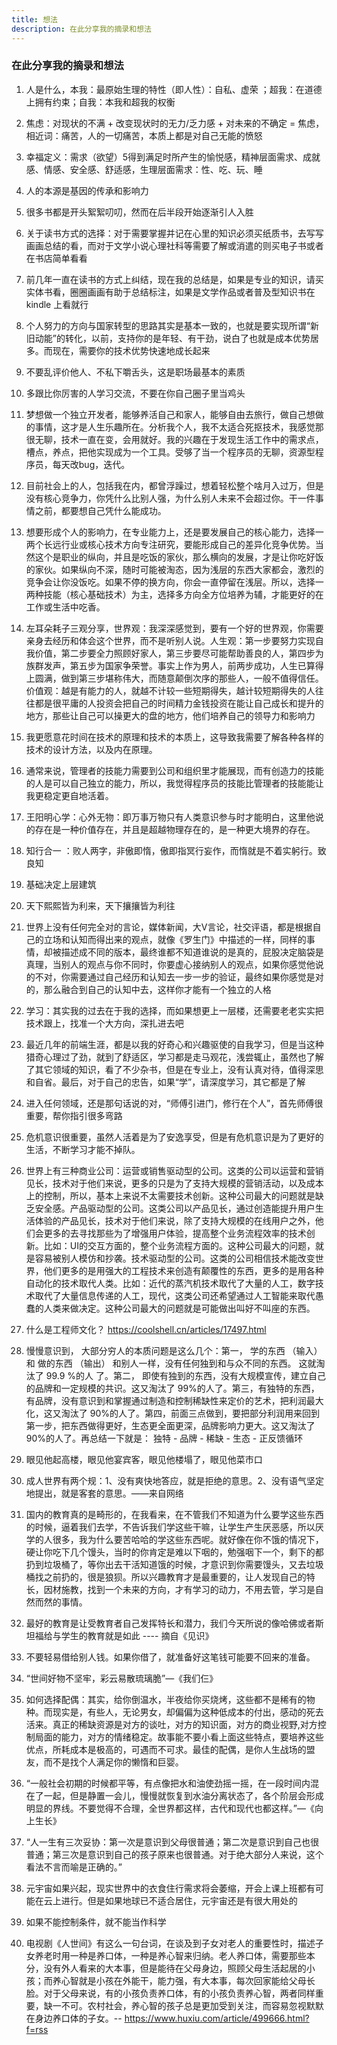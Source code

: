 ```yaml
---
title: 想法
description: 在此分享我的摘录和想法
---
```


### 在此分享我的摘录和想法

1. 人是什么，本我：最原始生理的特性（即人性）：自私、虚荣	；超我：在道德上拥有约束；自我：本我和超我的权衡

2. 焦虑：对现状的不满 + 改变现状时的无力/乏力感 + 对未来的不确定 = 焦虑，相近词：痛苦，人的一切痛苦，本质上都是对自己无能的愤怒

3. 幸福定义：需求（欲望）5得到满足时所产生的愉悦感，精神层面需求、成就感、情感、安全感、舒适感，生理层面需求：性、吃、玩、睡

4. 人的本源是基因的传承和影响力

5. 很多书都是开头絮絮叨叨，然而在后半段开始逐渐引人入胜

6. 关于读书方式的选择：对于需要掌握并记在心里的知识必须买纸质书，去写写画画总结的看，而对于文学小说心理社科等需要了解或消遣的则买电子书或者在书店简单看看

7. 前几年一直在读书的方式上纠结，现在我的总结是，如果是专业的知识，请买实体书看，圈圈画画有助于总结标注，如果是文学作品或者普及型知识书在 kindle 上看就行

8. 个人努力的方向与国家转型的思路其实是基本一致的，也就是要实现所谓“新旧动能”的转化，以前，支持你的是年轻、有干劲，说白了也就是成本优势居多。而现在，需要你的技术优势快速地成长起来

9. 不要乱评价他人、不私下嚼舌头，这是职场最基本的素质

10. 多跟比你厉害的人学习交流，不要在你自己圈子里当鸡头

12. 梦想做一个独立开发者，能够养活自己和家人，能够自由去旅行，做自己想做的事情，这才是人生乐趣所在。分析我个人，我不太适合死抠技术，我感觉那很无聊，技术一直在变，会用就好。我的兴趣在于发现生活工作中的需求点，槽点，养点，把他实现成为一个工具。受够了当一个程序员的无聊，资源型程序员，每天改bug，迭代。

13. 目前社会上的人，包括我在内，都曾浮躁过，想着轻松整个啥月入过万，但是没有核心竞争力，你凭什么比别人强，为什么别人未来不会超过你。干一件事情之前，都要想自己凭什么能成功。

14. 想要形成个人的影响力，在专业能力上，还是要发展自己的核心能力，选择一两个长远行业或核心技术方向专注研究，要能形成自己的差异化竞争优势。当然这个是职业的纵向，并且是吃饭的家伙，那么横向的发展，才是让你吃好饭的家伙。如果纵向不深，随时可能被淘态，因为浅层的东西大家都会，激烈的竞争会让你没饭吃。如果不停的换方向，你会一直停留在浅层。所以，选择一两种技能（核心基础技术）为主，选择多方向全方位培养为辅，才能更好的在工作或生活中吃香。

15. 左耳朵耗子三观分享，世界观：我深深感觉到，要有一个好的世界观，你需要亲身去经历和体会这个世界，而不是听别人说。人生观：第一步要努力实现自我价值，第二步要全力照顾好家人，第三步要尽可能帮助善良的人，第四步为族群发声，第五步为国家争荣誉。事实上作为男人，前两步成功，人生已算得上圆满，做到第三步堪称伟大，而随意颠倒次序的那些人，一般不值得信任。价值观：越是有能力的人，就越不计较一些短期得失，越计较短期得失的人往往都是很平庸的人投资会把自己的时间精力金钱投资在能让自己成长和提升的地方，那些让自己可以操更大的盘的地方，他们培养自己的领导力和影响力

16. 我更愿意花时间在技术的原理和技术的本质上，这导致我需要了解各种各样的技术的设计方法，以及内在原理。

17. 通常来说，管理者的技能力需要到公司和组织里才能展现，而有创造力的技能的人是可以自己独立的能力，所以，我觉得程序员的技能比管理者的技能能让我更稳定更自地活着。

18. 王阳明心学：心外无物：即万事万物只有人类意识参与时才能明白，这里他说的存在是一种价值存在，并且是超越物理存在的，是一种更大境界的存在。

19. 知行合一 ：败人两字，非傲即惰，傲即指冥行妄作，而惰就是不着实躬行。致良知

20. 基础决定上层建筑

21. 天下熙熙皆为利来，天下攘攘皆为利往

22. 世界上没有任何完全对的言论，媒体新闻，大V言论，社交评语，都是根据自己的立场和认知而得出来的观点，就像《罗生门》中描述的一样，同样的事情，却被描述成不同的版本，最终谁都不知道谁说的是真的，屁股决定脑袋是真理，当别人的观点与你不同时，你要虚心接纳别人的观点，如果你感觉他说的不对，你需要通过自己经历和认知去一步一步的验证，最终如果你感觉是对的，那么融合到自己的认知中去，这样你才能有一个独立的人格

23. 学习：其实我的过去在于我的选择，而如果想更上一层楼，还需要老老实实把技术跟上，找准一个大方向，深扎进去吧

24. 最近几年的前端生涯，都是以我的好奇心和兴趣驱使的自我学习，但是当这种猎奇心理过了劲，就到了舒适区，学习都是走马观花，浅尝辄止，虽然也了解了其它领域的知识，看了不少杂书，但是在专业上，没有认真对待，值得深思和自省。最后，对于自己的忠告，如果“学”，请深度学习，其它都是了解

25. 进入任何领域，还是那句话说的对，“师傅引进门，修行在个人”，首先师傅很重要，帮你指引很多弯路

26. 危机意识很重要，虽然人活着是为了安逸享受，但是有危机意识是为了更好的生活，不断学习才能不掉队。

27. 世界上有三种商业公司：运营或销售驱动型的公司。这类的公司以运营和营销见长，技术对于他们来说，更多的只是为了支持大规模的营销活动，以及成本上的控制，所以，基本上来说不太需要技术创新。这种公司最大的问题就是缺乏安全感。产品驱动型的公司。这类公司以产品见长，通过创造能提升用户生活体验的产品见长，技术对于他们来说，除了支持大规模的在线用户之外，他们会更多的去寻找那些为了增强用户体验，提高整个业务流程效率的技术创新。比如：UI的交互方面的，整个业务流程方面的。这种公司最大的问题，就是容易被别人模仿和抄袭。技术驱动型的公司。这类的公司相信技术能改变世界，他们更多的是用强大的工程技术来创造有颠覆性的东西，更多的是用各种自动化的技术取代人类。比如：近代的蒸汽机技术取代了大量的人工，数字技术取代了大量信息传递的人工，现代，这类公司还希望通过人工智能来取代愚蠢的人类来做决定。这种公司最大的问题就是可能做出叫好不叫座的东西。

28. 什么是工程师文化？ https://coolshell.cn/articles/17497.html

29. 慢慢意识到， 大部分穷人的本质问题是这么几个：第一， 学的东西 （输入） 和 做的东西 （输出） 和别人一样，没有任何独到和与众不同的东西。 这就淘汰了 99.9 %的人 了。第二， 即使有独到的东西，没有大规模宣传，建立自己的品牌和一定规模的共识。这又淘汰了 99%的人了。第三，有独特的东西，有品牌，没有意识到和掌握通过制造和控制稀缺性来定价的艺术，把利润最大化，这又淘汰了 90%的人了。第四，前面三点做到，要把部分利润用来回到第一步，把东西做得更好，生态更全面更深，品牌影响力更大。这又淘汰了 90%的人了。再总结一下就是： 独特 - 品牌 - 稀缺 - 生态 - 正反馈循环

30. 眼见他起高楼，眼见他宴宾客，眼见他楼塌了，眼见他菜市口

31. 成人世界有两个规：1、没有爽快地答应，就是拒绝的意思。2、没有语气坚定地提出，就是客套的意思。——来自网络

32. 国内的教育真的是畸形的，在我看来，在不管我们不知道为什么要学这些东西的时候，逼着我们去学，不告诉我们学这些干嘛，让学生产生厌恶感，所以厌学的人很多，我为什么要苦哈哈的学这些东西呢。就好像在你不饿的情况下，硬让你吃下几个馒头，当时的你肯定是难以下咽的，勉强咽下一个，剩下的都扔到垃圾桶了，等你出去干活知道饿的时候，才意识到你需要馒头，又去垃圾桶找之前扔的，很是狼狈。所以兴趣教育才是最重要的，让人发现自己的特长，因材施教，找到一个未来的方向，才有学习的动力，不用去管，学习是自然而然的事情。

33. 最好的教育是让受教育者自己发挥特长和潜力，我们今天所说的像哈佛或者斯坦福给与学生的教育就是如此 ---- 摘自《见识》

34. 不要轻易借给别人钱。如果你借了，就准备好这笔钱可能要不回来的准备。

35. “世间好物不坚牢，彩云易散琉璃脆”—《我们仨》

36. 如何选择配偶：其实，给你倒温水，半夜给你买烧烤，这些都不是稀有的物种。而现实是，有些人，无论男女，却偏偏为这种低成本的付出，感动的死去活来。真正的稀缺资源是对方的谈吐，对方的知识面，对方的商业视野,对方控制局面的能力，对方的情绪稳定。故事能不要小看上面这些特点，要培养这些优点，所耗成本是极高的，可遇而不可求。最佳的配偶，是你人生战场的盟友，而不是找个人满足你的懒惰和巨婴。

37. “一般社会初期的时候都平等，有点像把水和油使劲摇一摇，在一段时间内混在了一起，但是静置一会儿，慢慢就恢复到水油分离状态了，各个阶层会形成明显的界线。不要觉得不合理，全世界都这样，古代和现代也都这样。”—《向上生长》

38. “人一生有三次妥协：第一次是意识到父母很普通；第二次是意识到自己也很普通；第三次是意识到自己的孩子原来也很普通。对于绝大部分人来说，这个看法不言而喻是正确的。”

39. 元宇宙如果兴起，现实世界中的衣食住行需求将会萎缩，开会上课上班都有可能在云上进行。但是如果地球已不适合居住，元宇宙还是有很大用处的

40. 如果不能控制条件，就不能当作科学
41. 电视剧《人世间》有这么一句台词，在谈及到子女对老人的重要性时，描述子女养老时用一种是养口体，一种是养心智来归纳。老人养口体，需要那些本分，没有外人看来的大本事，但是能待在父母身边，照顾父母生活起居的小孩；而养心智就是小孩在外能干，能力强，有大本事，每次回家能给父母长脸。对于父母来说，有的小孩负责养口体，有的小孩负责养心智，两者同样重要，缺一不可。农村社会，养心智的孩子总是更加受到关注，而容易忽视默默在身边养口体的子女。-- https://www.huxiu.com/article/499666.html?f=rss
